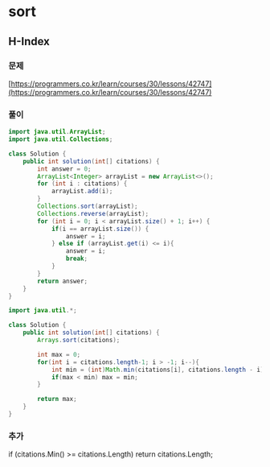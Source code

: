 # sort

## H-Index

### 문제

[https://programmers.co.kr/learn/courses/30/lessons/42747](https://programmers.co.kr/learn/courses/30/lessons/42747)

### 풀이
```java
import java.util.ArrayList;
import java.util.Collections;

class Solution {
    public int solution(int[] citations) {
        int answer = 0;
        ArrayList<Integer> arrayList = new ArrayList<>();
        for (int i : citations) {
            arrayList.add(i);
        }
        Collections.sort(arrayList);
        Collections.reverse(arrayList);
        for (int i = 0; i < arrayList.size() + 1; i++) {
            if(i == arrayList.size()) {
                answer = i;
            } else if (arrayList.get(i) <= i){
                answer = i;
                break;
            }
        }
        return answer;
    }
}
```

```java
import java.util.*;

class Solution {
    public int solution(int[] citations) {
        Arrays.sort(citations);

        int max = 0;
        for(int i = citations.length-1; i > -1; i--){
            int min = (int)Math.min(citations[i], citations.length - i);
            if(max < min) max = min;
        }

        return max;
    }
}
```

### 추가

if (citations.Min() >= citations.Length)
return citations.Length;
